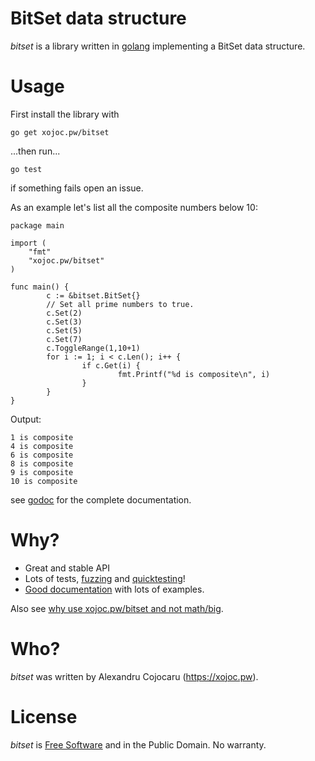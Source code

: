 # BitSet data structure
*bitset* is a library written in [golang](https://golang.org) implementing a BitSet data structure.

# Usage
First install the library with
```
go get xojoc.pw/bitset
```

...then run...

````
go test
``````

if something fails open an issue.

As an example let's list all the composite numbers below 10:
```
package main

import (
	"fmt"
	"xojoc.pw/bitset"
)

func main() {
        c := &bitset.BitSet{}
        // Set all prime numbers to true.
        c.Set(2)
        c.Set(3)
        c.Set(5)
        c.Set(7)
        c.ToggleRange(1,10+1)
        for i := 1; i < c.Len(); i++ {
                if c.Get(i) {
                        fmt.Printf("%d is composite\n", i)
                }
        }
}
```
Output:
```
1 is composite
4 is composite
6 is composite
8 is composite
9 is composite
10 is composite
```
see [godoc](https://godoc.org/xojoc.pw/bitset) for the complete documentation.

# Why?

 * Great and stable API
 * Lots of tests, [fuzzing](https://github.com/google/gofuzz) and [quicktesting](https://golang.org/pkg/testing/quick/)!
 * [Good documentation](https://godoc.org/xojoc.pw/bitset) with lots of examples.

Also see [why use xojoc.pw/bitset and not math/big](https://typed.pw/a/29).

# Who?
*bitset* was written by Alexandru Cojocaru (https://xojoc.pw).

# License
*bitset* is [Free Software](https://www.gnu.org/philosophy/free-sw.html) and in the Public Domain. No warranty.

